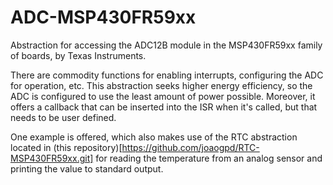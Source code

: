 # ADC-MSP430FR59xx

Abstraction for accessing the ADC12B module in the MSP430FR59xx family of boards, by Texas Instruments.

There are commodity functions for enabling interrupts, configuring the ADC for operation, etc. This abstraction
seeks higher energy efficiency, so the ADC is configured to use the least amount of power possible. Moreover, 
it offers a callback that can be inserted into the ISR when it's called, but that needs to be user defined.

One example is offered, which also makes use of the RTC abstraction located in (this repository)[https://github.com/joaogpd/RTC-MSP430FR59xx.git]
for reading the temperature from an analog sensor and printing the value to standard output.
